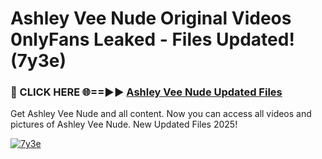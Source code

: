 # Ashley Vee Nude Original Videos 0nlyFans Leaked - Files Updated! (7y3e)

<h3>🔴 CLICK HERE 🌐==►► <a href="https://tinyurl.com/52m3yx9h" rel="nofollow">Ashley Vee Nude Updated Files</a></h3>

Get Ashley Vee Nude and all content. Now you can access all videos and pictures of Ashley Vee Nude. New Updated Files 2025!

[![7y3e](https://i.imgur.com/TnHtlc8.gif)](https://tinyurl.com/52m3yx9h)
